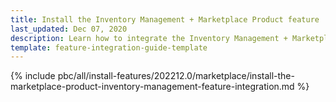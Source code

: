```yaml
---
title: Install the Inventory Management + Marketplace Product feature
last_updated: Dec 07, 2020
description: Learn how to integrate the Inventory Management + Marketplace Product feature into a Spryker project.
template: feature-integration-guide-template
---
```


{% include pbc/all/install-features/202212.0/marketplace/install-the-marketplace-product-inventory-management-feature-integration.md %} <!-- To edit, see /_includes/pbc/all/install-features/202212.0/marketplace/install-the-marketplace-product-inventory-management-feature-integration.md -->

